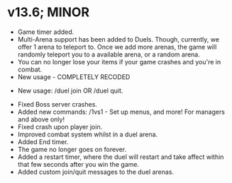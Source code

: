# v13.6; MINOR

- Game timer added.
- Multi-Arena support has been added to Duels. Though, currently, we offer 1 arena to teleport to. Once we add more arenas, the game will randomly teleport you to a available arena, or a random arena.
- You can no longer lose your items if your game crashes and you're in combat.
- New usage - COMPLETELY RECODED
* New usage: /duel join OR /duel quit.

- Fixed Boss server crashes.
- Added new commands: /1vs1 - Set up menus, and more! For managers and above only!
- Fixed crash upon player join.
- Improved combat system whilst in a duel arena.
- Added End timer.
- The game no longer goes on forever.
- Added a restart timer, where the duel will restart and take affect within that few seconds after you win the game.
- Added custom join/quit messages to the duel arenas.
